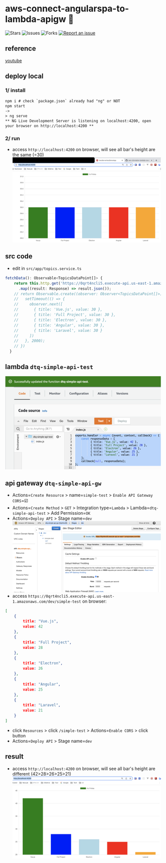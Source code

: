 # aws-connect-angularspa-to-lambda-apigw 🐳

![Stars](https://img.shields.io/github/stars/tquangdo/aws-connect-angularspa-to-lambda-apigw?color=f05340)
![Issues](https://img.shields.io/github/issues/tquangdo/aws-connect-angularspa-to-lambda-apigw?color=f05340)
![Forks](https://img.shields.io/github/forks/tquangdo/aws-connect-angularspa-to-lambda-apigw?color=f05340)
[![Report an issue](https://img.shields.io/badge/Support-Issues-green)](https://github.com/tquangdo/aws-connect-angularspa-to-lambda-apigw/issues/new)

## reference
[youtube](https://www.youtube.com/watch?v=eracVWTSqLs)

## deploy local
### 1/ install
```shell
npm i # check `package.json` already had "ng" or NOT
npm start
->
> ng serve
** NG Live Development Server is listening on localhost:4200, open your browser on http://localhost:4200 **
```
### 2/ run
- access `http://localhost:4200` on browser, will see all bar's height are the same (=30)
![local](screenshots/local.png)

## src code
- edit in `src/app/topics.service.ts`
```ts
fetchData(): Observable<TopicsDataPoint[]> {
    return this.http.get('https://0qrt4ncli5.execute-api.us-east-1.amazonaws.com/dev/simple-test')
      .map((result: Response) => result.json());
    // return Observable.create((observer: Observer<TopicsDataPoint[]>) => {
    //   setTimeout(() => {
    //     observer.next([
    //       { title: 'Vue.js', value: 30 },
    //       { title: 'Full Project', value: 30 },
    //       { title: 'Electron', value: 30 },
    //       { title: 'Angular', value: 30 },
    //       { title: 'Laravel', value: 30 }
    //     ])
    //   }, 2000);
    // })
  }
```

## lambda `dtq-simple-api-test`
![lambda](screenshots/lambda.png)

## api gateway `dtq-simple-api-gw`
- Actions=`Create Resource` > name=`simple-test` > `Enable API Gateway CORS`=☑️
- Actions=`Create Method` > `GET` > Integration type=`Lambda` > Lambda=`dtq-simple-api-test` > Add Permission=`OK`
- Actions=`Deploy API` > Stage name=`dev`
![apigw](screenshots/apigw.png)
- access `https://0qrt4ncli5.execute-api.us-east-1.amazonaws.com/dev/simple-test` on browser:
```json
[
    {
        title: "Vue.js",
        value: 42
    },
    {
        title: "Full Project",
        value: 28
    },
    {
        title: "Electron",
        value: 26
    },
    {
        title: "Angular",
        value: 25
    },
    {
        title: "Laravel",
        value: 21
    }
]
```
- click `Resources` > click `/simple-test` > Actions=`Enable CORS` > click button
- Actions=`Deploy API` > Stage name=`dev`

## result
- access `http://localhost:4200` on browser, will see all bar's height are different (42>28>26>25>21)
![result](screenshots/result.png)